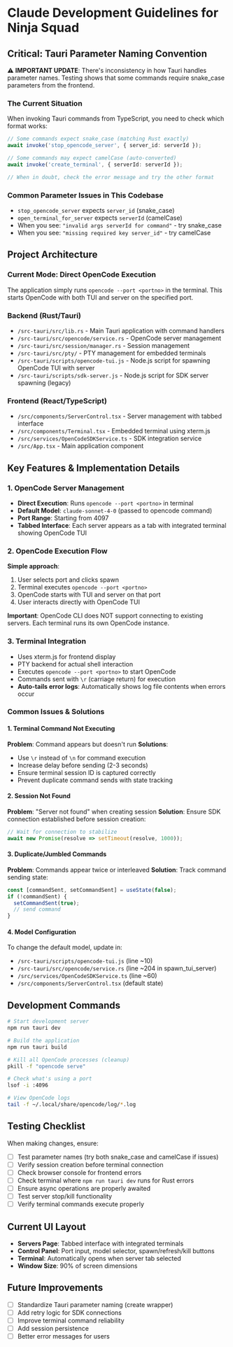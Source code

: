 # Claude Development Guidelines for Ninja Squad

## Critical: Tauri Parameter Naming Convention

⚠️ **IMPORTANT UPDATE**: There's inconsistency in how Tauri handles parameter names. Testing shows that some commands require snake_case parameters from the frontend.

### The Current Situation
When invoking Tauri commands from TypeScript, you need to check which format works:

```typescript
// Some commands expect snake_case (matching Rust exactly)
await invoke('stop_opencode_server', { server_id: serverId });

// Some commands may expect camelCase (auto-converted)
await invoke('create_terminal', { serverId: serverId });

// When in doubt, check the error message and try the other format
```

### Common Parameter Issues in This Codebase
- `stop_opencode_server` expects `server_id` (snake_case)
- `open_terminal_for_server` expects `serverId` (camelCase)
- When you see: `"invalid args serverId for command"` - try snake_case
- When you see: `"missing required key server_id"` - try camelCase

## Project Architecture

### Current Mode: Direct OpenCode Execution
The application simply runs `opencode --port <portno>` in the terminal. This starts OpenCode with both TUI and server on the specified port.

### Backend (Rust/Tauri)
- `/src-tauri/src/lib.rs` - Main Tauri application with command handlers
- `/src-tauri/src/opencode/service.rs` - OpenCode server management
- `/src-tauri/src/session/manager.rs` - Session management
- `/src-tauri/src/pty/` - PTY management for embedded terminals
- `/src-tauri/scripts/opencode-tui.js` - Node.js script for spawning OpenCode TUI with server
- `/src-tauri/scripts/sdk-server.js` - Node.js script for SDK server spawning (legacy)

### Frontend (React/TypeScript)
- `/src/components/ServerControl.tsx` - Server management with tabbed interface
- `/src/components/Terminal.tsx` - Embedded terminal using xterm.js
- `/src/services/OpenCodeSDKService.ts` - SDK integration service
- `/src/App.tsx` - Main application component

## Key Features & Implementation Details

### 1. OpenCode Server Management
- **Direct Execution**: Runs `opencode --port <portno>` in terminal
- **Default Model**: `claude-sonnet-4-0` (passed to opencode command)
- **Port Range**: Starting from 4097
- **Tabbed Interface**: Each server appears as a tab with integrated terminal showing OpenCode TUI

### 2. OpenCode Execution Flow
**Simple approach**:
1. User selects port and clicks spawn
2. Terminal executes `opencode --port <portno>`
3. OpenCode starts with TUI and server on that port
4. User interacts directly with OpenCode TUI

**Important**: OpenCode CLI does NOT support connecting to existing servers. Each terminal runs its own OpenCode instance.

### 3. Terminal Integration
- Uses xterm.js for frontend display
- PTY backend for actual shell interaction
- Executes `opencode --port <portno>` to start OpenCode
- Commands sent with `\r` (carriage return) for execution
- **Auto-tails error logs**: Automatically shows log file contents when errors occur

### Common Issues & Solutions

#### 1. Terminal Command Not Executing
**Problem**: Command appears but doesn't run
**Solutions**:
- Use `\r` instead of `\n` for command execution
- Increase delay before sending (2-3 seconds)
- Ensure terminal session ID is captured correctly
- Prevent duplicate command sends with state tracking

#### 2. Session Not Found
**Problem**: "Server not found" when creating session
**Solution**: Ensure SDK connection established before session creation:
```typescript
// Wait for connection to stabilize
await new Promise(resolve => setTimeout(resolve, 1000));
```

#### 3. Duplicate/Jumbled Commands
**Problem**: Commands appear twice or interleaved
**Solution**: Track command sending state:
```typescript
const [commandSent, setCommandSent] = useState(false);
if (!commandSent) {
  setCommandSent(true);
  // send command
}
```

#### 4. Model Configuration
To change the default model, update in:
- `/src-tauri/scripts/opencode-tui.js` (line ~10)
- `/src-tauri/src/opencode/service.rs` (line ~204 in spawn_tui_server)
- `/src/services/OpenCodeSDKService.ts` (line ~60)
- `/src/components/ServerControl.tsx` (default state)

## Development Commands

```bash
# Start development server
npm run tauri dev

# Build the application
npm run tauri build

# Kill all OpenCode processes (cleanup)
pkill -f "opencode serve"

# Check what's using a port
lsof -i :4096

# View OpenCode logs
tail -f ~/.local/share/opencode/log/*.log
```

## Testing Checklist

When making changes, ensure:
- [ ] Test parameter names (try both snake_case and camelCase if issues)
- [ ] Verify session creation before terminal connection
- [ ] Check browser console for frontend errors
- [ ] Check terminal where `npm run tauri dev` runs for Rust errors
- [ ] Ensure async operations are properly awaited
- [ ] Test server stop/kill functionality
- [ ] Verify terminal commands execute properly

## Current UI Layout
- **Servers Page**: Tabbed interface with integrated terminals
- **Control Panel**: Port input, model selector, spawn/refresh/kill buttons
- **Terminal**: Automatically opens when server tab selected
- **Window Size**: 90% of screen dimensions

## Future Improvements
- [ ] Standardize Tauri parameter naming (create wrapper)
- [ ] Add retry logic for SDK connections
- [ ] Improve terminal command reliability
- [ ] Add session persistence
- [ ] Better error messages for users